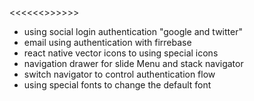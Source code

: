 <<<<<<<Gumbil Task For company Test>>>>>>>
- using social login authentication "google and twitter"
- email using authentication with firrebase
- react native vector icons to using special icons 
- navigation drawer for slide Menu and stack navigator 
- switch navigator to control authentication flow 
- using special fonts to change the default font 